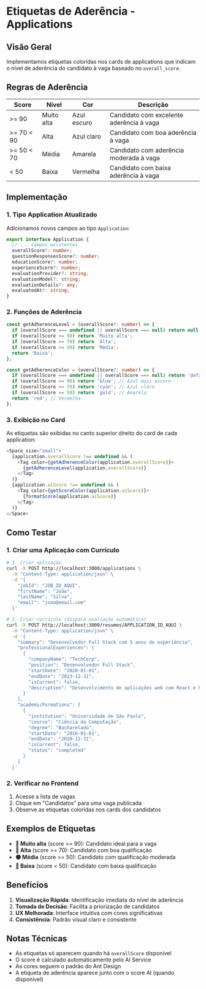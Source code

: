# Etiquetas de Aderência - Applications

## Visão Geral

Implementamos etiquetas coloridas nos cards de applications que indicam o nível de aderência do candidato à vaga baseado no `overall_score`.

## Regras de Aderência

| Score | Nível | Cor | Descrição |
|-------|-------|-----|-----------|
| >= 90 | Muito alta | Azul escuro | Candidato com excelente aderência à vaga |
| >= 70 < 90 | Alta | Azul claro | Candidato com boa aderência à vaga |
| >= 50 < 70 | Média | Amarela | Candidato com aderência moderada à vaga |
| < 50 | Baixa | Vermelha | Candidato com baixa aderência à vaga |

## Implementação

### 1. Tipo Application Atualizado

Adicionamos novos campos ao tipo `Application`:

```typescript
export interface Application {
  // ... campos existentes
  overallScore?: number;
  questionResponsesScore?: number;
  educationScore?: number;
  experienceScore?: number;
  evaluationProvider?: string;
  evaluationModel?: string;
  evaluationDetails?: any;
  evaluatedAt?: string;
}
```

### 2. Funções de Aderência

```typescript
const getAdherenceLevel = (overallScore?: number) => {
  if (overallScore === undefined || overallScore === null) return null;
  if (overallScore >= 90) return 'Muito alta';
  if (overallScore >= 70) return 'Alta';
  if (overallScore >= 50) return 'Média';
  return 'Baixa';
};

const getAdherenceColor = (overallScore?: number) => {
  if (overallScore === undefined || overallScore === null) return 'default';
  if (overallScore >= 90) return 'blue'; // Azul mais escuro
  if (overallScore >= 70) return 'cyan'; // Azul claro
  if (overallScore >= 50) return 'gold'; // Amarela
  return 'red'; // Vermelha
};
```

### 3. Exibição no Card

As etiquetas são exibidas no canto superior direito do card de cada application:

```typescript
<Space size="small">
  {application.overallScore !== undefined && (
    <Tag color={getAdherenceColor(application.overallScore)}>
      {getAdherenceLevel(application.overallScore)}
    </Tag>
  )}
  {application.aiScore !== undefined && (
    <Tag color={getScoreColor(application.aiScore)}>
      {formatScore(application.aiScore)}
    </Tag>
  )}
</Space>
```

## Como Testar

### 1. Criar uma Aplicação com Currículo

```bash
# 1. Criar aplicação
curl -X POST http://localhost:3000/applications \
  -H "Content-Type: application/json" \
  -d '{
    "jobId": "JOB_ID_AQUI",
    "firstName": "João",
    "lastName": "Silva",
    "email": "joao@email.com"
  }'

# 2. Criar currículo (dispara avaliação automática)
curl -X POST http://localhost:3000/resumes/APPLICATION_ID_AQUI \
  -H "Content-Type: application/json" \
  -d '{
    "summary": "Desenvolvedor Full Stack com 5 anos de experiência",
    "professionalExperiences": [
      {
        "companyName": "TechCorp",
        "position": "Desenvolvedor Full Stack",
        "startDate": "2020-01-01",
        "endDate": "2023-12-31",
        "isCurrent": false,
        "description": "Desenvolvimento de aplicações web com React e Node.js"
      }
    ],
    "academicFormations": [
      {
        "institution": "Universidade de São Paulo",
        "course": "Ciência da Computação",
        "degree": "Bacharelado",
        "startDate": "2016-01-01",
        "endDate": "2020-12-31",
        "isCurrent": false,
        "status": "completed"
      }
    ]
  }'
```

### 2. Verificar no Frontend

1. Acesse a lista de vagas
2. Clique em "Candidatos" para uma vaga publicada
3. Observe as etiquetas coloridas nos cards dos candidatos

## Exemplos de Etiquetas

- **🔵 Muito alta** (score >= 90): Candidato ideal para a vaga
- **🔷 Alta** (score >= 70): Candidato com boa qualificação
- **🟡 Média** (score >= 50): Candidato com qualificação moderada
- **🔴 Baixa** (score < 50): Candidato com baixa qualificação

## Benefícios

1. **Visualização Rápida**: Identificação imediata do nível de aderência
2. **Tomada de Decisão**: Facilita a priorização de candidatos
3. **UX Melhorada**: Interface intuitiva com cores significativas
4. **Consistência**: Padrão visual claro e consistente

## Notas Técnicas

- As etiquetas só aparecem quando há `overallScore` disponível
- O score é calculado automaticamente pelo AI Service
- As cores seguem o padrão do Ant Design
- A etiqueta de aderência aparece junto com o score AI (quando disponível)
